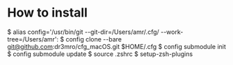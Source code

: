 # How to install 

$ alias config='/usr/bin/git --git-dir=/Users/amr/.cfg/ --work-tree=/Users/amr':
$ config clone  --bare git@github.com:dr3mro/cfg_macOS.git $HOME/.cfg
$ config submodule init
$ config submodule update
$ source .zshrc
$ setup-zsh-plugins
